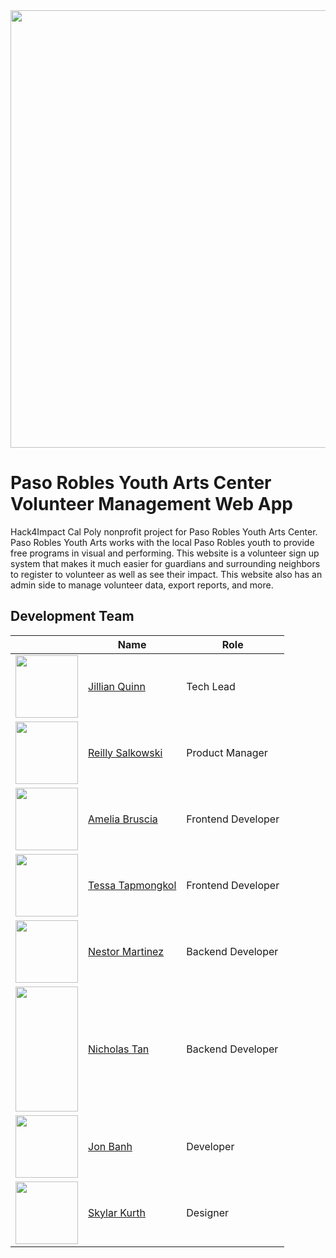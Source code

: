 <img src="https://user-images.githubusercontent.com/25594364/120434857-d5a36080-c331-11eb-8b25-5d5e3bed8510.png" width="700px">

# Paso Robles Youth Arts Center Volunteer Management Web App


Hack4Impact Cal Poly nonprofit project for Paso Robles Youth Arts Center.
Paso Robles Youth Arts works with the local Paso Robles youth to provide free programs in visual and performing. 
This website is a volunteer sign up system that makes it much easier for guardians and surrounding neighbors to register to volunteer as well as see their impact. This website also has an admin side to manage volunteer data, export reports, and more. 

## Development Team

|                      |       Name          |        Role         |
| -----------------    | -----------------    | ------------------- | 
| <img width=100px src="https://calpoly.hack4impact.org/images/members/jillian.png"> | <a href="https://www.linkedin.com/in/jillian-quinn">Jillian Quinn</a>      | Tech Lead           |
| <img width=100px  src="https://calpoly.hack4impact.org/images/members/reilly.png"> | <a href="https://www.linkedin.com/in/reilly-Salkowski">Reilly Salkowski</a>      | Product Manager     | 
| <img width=100px src="https://images.ctfassets.net/zuhqmf1mxpuu/7kWol6t2eKNYC3vgQDgsDO/f6c79705375a23e5cea6a449432e3335/B969AF1D-E959-400F-A638-93EEA17DF3A3_1_201_a_-_Amelia_Bruscia.jpeg"> | <a href="https://www.linkedin.com/in/amelia-bruscia-0940b1191/">Amelia Bruscia</a>      | Frontend Developer  | 
| <img width=100px src="https://images.ctfassets.net/zuhqmf1mxpuu/568NiXbYgN9Fz5BmjPKl5Q/6aa13d0716923bf64cad7b33d2e3109a/Tessa_Tapmongkol_-_Tessa_Tapmongkol.png"> | <a href="https://www.linkedin.com/in/Tessa-Tapmongkol">Tessa Tapmongkol</a>      | Frontend Developer  | 
| <img width=100px src="https://images.ctfassets.net/zuhqmf1mxpuu/5cdM6KbYbDHtqQDoVDxfou/595638a6e71d80439a5fca9952d0a996/Profile_Pic_-_Nestor_Martinez.jpeg"> | <a href="https://www.linkedin.com/in/nestor-martinez-0587831b7">Nestor Martinez</a>      | Backend Developer   | 
<img width=100px class="card-img" style="object-fit: cover; width: 100%; height: 200px;" src="https://images.ctfassets.net/zuhqmf1mxpuu/6jjpaBNm1dGWZQjnJMTTPa/d1f42375086ff6c7a3310b55d6de5d42/profile_pic_-_Nicholas_Tan.jpg"> | <a href="https://www.linkedin.com/in/nicholas-tan-cp"> Nicholas Tan</a>         | Backend Developer   | 
| <img width=100px src="https://images.ctfassets.net/zuhqmf1mxpuu/exmQbdwJslKv5DeX5RCSg/336f4b5ff2595a5d450e1206f747b93d/Selfie_-_Jon_Banh.JPG"> | <a href="https://www.linkedin.com/in/jonathon-banh">Jon Banh</a>      | Developer           | 
| <img width=100px src="https://calpoly.hack4impact.org/images/members/skylar.png"> | <a href="https://www.linkedin.com/in/skylar-kurth">Skylar Kurth</a>      | Designer            | 





